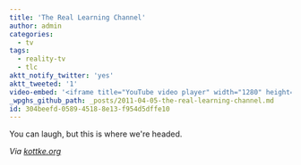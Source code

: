 ```yaml
---
title: 'The Real Learning Channel'
author: admin
categories:
  - tv
tags:
  - reality-tv
  - tlc
aktt_notify_twitter: 'yes'
aktt_tweeted: '1'
video-embed: '<iframe title="YouTube video player" width="1280" height="750" src="http://www.youtube.com/embed/_8jeuYMHX9Y?rel=0&amp;hd=1" frameborder="0" allowfullscreen></iframe>'
_wpghs_github_path: _posts/2011-04-05-the-real-learning-channel.md
id: 304beefd-0589-4518-8e13-f954d5dffe10
---
```

<p>You can laugh, but this is where we're headed.</p>
<p><i>Via </i><a href="http://kottke.org/11/04/hilarious-fake-tlc-promo" title="" target=""><i>kottke.org</i></a></p>
